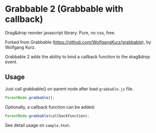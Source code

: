 # Grabbable 2 (Grabbable with callback)
Drag&amp;drop reorder javascript library. Pure, no css, free.

Forked from Grabbable (<https://github.com/WolfgangKurz/grabbable>), by Wolfgang Kurz.

Grabbable 2 adds the ability to bind a callback function to the drag&drop event.

## Usage

Just call grabbable() on parent node after load `grabbable.js` file.

```javascript
ParentNode.grabbable();
```

Optionally, a callback function can be added:

```javascript
ParentNode.grabbable(callbackFunction);
```

See detail usage on `sample.html`.
